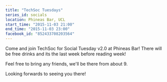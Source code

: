 ```yaml
---
title: "TechSoc Tuesdays"
series_id: socials
location: Phineas Bar, UCL
start_time: "2015-11-03 21:00"
end_time: "2015-11-03 23:00"
facebook_id: "852433708203564"
---
```


Come and join TechSoc for Social Tuesday v2.0 at Phineas Bar! There will be free drinks and its the last week before reading week!

Feel free to bring any friends, we'll be there from about 9.

Looking forwards to seeing you there!
